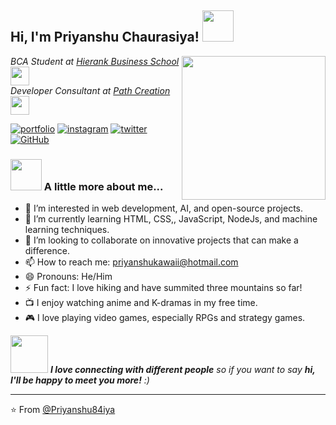 <h2> Hi, I'm Priyanshu Chaurasiya! <img src="https://media.giphy.com/media/mGcNjsfWAjY5AEZNw6/giphy.gif" width="50"></h2>
<img align='right' src="https://media.giphy.com/media/fha1cv4Le2lVRXXJsc/giphy.gif?cid=ecf05e47img5vpst86pk43ey6rufm1azq9damy0l62bgt7j5&ep=v1_gifs_search&rid=giphy.gif&ct=g" width="230">
<p><em>BCA Student at <a href="https://www.hierank.org/">Hierank Business School</a><img src="https://media.giphy.com/media/fYSnHlufseco8Fh93Z/giphy.gif" width="30"></br>Developer Consultant at <a href="https://www.pathcreationacademy.com/">Path Creation</a><img src="https://media.giphy.com/media/WUlplcMpOCEmTGBtBW/giphy.gif" width="30"> 
</em></p>

[![portfolio](https://img.shields.io/badge/my_portfolio-000?style=for-the-badge&logo=ko-fi&logoColor=white)](https://priyanshu84iya.github.io/portfolio/)
[![instagram](https://img.shields.io/badge/instagram-fe02bf?style=for-the-badge&logo=instagram&logoColor=white)](https://www.instagram.com/pry_uchiha/)
[![twitter](https://img.shields.io/badge/twitter-1DA1F2?style=for-the-badge&logo=X&logoColor=white)](https://x.com/Priyans20311071)
[![GitHub](https://img.shields.io/badge/Github-000?style=for-the-badge&logo=github&logoColor=white)](https://github.com/Priyanshu84iya)


### <img src="https://media.giphy.com/media/VgCDAzcKvsR6OM0uWg/giphy.gif" width="50"> A little more about me...  
- 👀 I’m interested in web development, AI, and open-source projects.
- 🌱 I’m currently learning HTML, CSS,, JavaScript, NodeJs, and machine learning techniques.
- 💞️ I’m looking to collaborate on innovative projects that can make a difference.
- 📫 How to reach me: [priyanshukawaii@hotmail.com](mailto:priyanshukawaii@hotmail.com)
- 😄 Pronouns: He/Him
- ⚡ Fun fact: I love hiking and have summited three mountains so far!
- 📺 I enjoy watching anime and K-dramas in my free time.
- 🎮 I love playing video games, especially RPGs and strategy games.

<img src="https://media.giphy.com/media/LnQjpWaON8nhr21vNW/giphy.gif" width="60"> <em><b>I love connecting with different people</b> so if you want to say <b>hi, I'll be happy to meet you more!</b> :)</em>

---

⭐️ From [@Priyanshu84iya](https://github.com/Priyanshu84iya)
